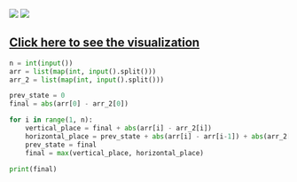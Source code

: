 ![](https://backend.seek.onlinedegree.iitm.ac.in/21t3_cs2002/assets/img/domi.png)
![](https://backend.seek.onlinedegree.iitm.ac.in/21t3_cs2002/assets/img/dom.png)

## [Click here to see the visualization](https://cscircles.cemc.uwaterloo.ca/visualize#code=n+%3D+int(input())%0Aarr+%3D+list(map(int,+input().split()))%0Aarr_2+%3D+list(map(int,+input().split()))%0A%0Aprev_state+%3D+0%0Afinal+%3D+abs(arr%5B0%5D+-+arr_2%5B0%5D)%0A%0Afor+i+in+range(1,+n)%3A%0A++++vertical_place+%3D+final+%2B+abs(arr%5Bi%5D+-+arr_2%5Bi%5D)%0A++++horizontal_place+%3D+prev_state+%2B+abs(arr%5Bi%5D+-+arr%5Bi-1%5D)+%2B+abs(arr_2%5Bi%5D+-+arr_2%5Bi-1%5D)%0A++++prev_state+%3D+final%0A++++final+%3D+max(vertical_place,+horizontal_place)%0A%0Aprint(final)&mode=display&raw_input=4%0A8+6+2+3%0A9+7+1+2&curInstr=0)


```python
n = int(input())
arr = list(map(int, input().split()))
arr_2 = list(map(int, input().split()))

prev_state = 0
final = abs(arr[0] - arr_2[0])

for i in range(1, n):
    vertical_place = final + abs(arr[i] - arr_2[i])
    horizontal_place = prev_state + abs(arr[i] - arr[i-1]) + abs(arr_2[i] - arr_2[i-1])
    prev_state = final
    final = max(vertical_place, horizontal_place)

print(final)
```
